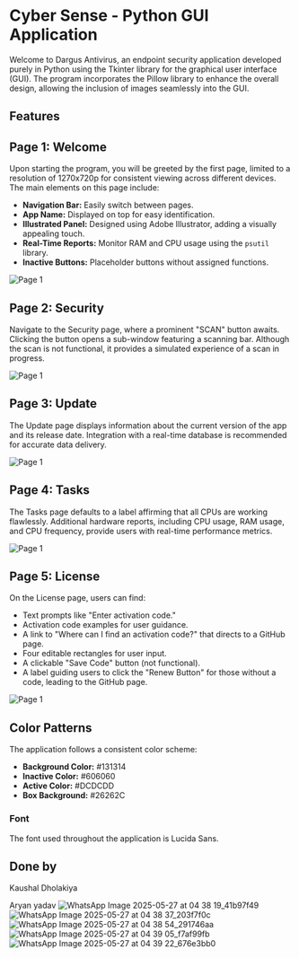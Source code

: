  # Cyber Sense - Python GUI Application

Welcome to Dargus Antivirus, an endpoint security application developed purely in Python using the Tkinter library for the graphical user interface (GUI). The program incorporates the Pillow library to enhance the overall design, allowing the inclusion of images seamlessly into the GUI.

## Features




## Page 1: Welcome

Upon starting the program, you will be greeted by the first page, limited to a resolution of 1270x720p for consistent viewing across different devices. The main elements on this page include:

- **Navigation Bar:** Easily switch between pages.
- **App Name:** Displayed on top for easy identification.
- **Illustrated Panel:** Designed using Adobe Illustrator, adding a visually appealing touch.
- **Real-Time Reports:** Monitor RAM and CPU usage using the `psutil` library.
- **Inactive Buttons:** Placeholder buttons without assigned functions.





![Page 1](Preview/1.PNG)




## Page 2: Security

Navigate to the Security page, where a prominent "SCAN" button awaits. Clicking the button opens a sub-window featuring a scanning bar. Although the scan is not functional, it provides a simulated experience of a scan in progress.





![Page 1](Preview/2.PNG)




## Page 3: Update

The Update page displays information about the current version of the app and its release date. Integration with a real-time database is recommended for accurate data delivery.





![Page 1](Preview/3.PNG)




## Page 4: Tasks

The Tasks page defaults to a label affirming that all CPUs are working flawlessly. Additional hardware reports, including CPU usage, RAM usage, and CPU frequency, provide users with real-time performance metrics.





![Page 1](Preview/4.PNG)




## Page 5: License

On the License page, users can find:

- Text prompts like "Enter activation code."
- Activation code examples for user guidance.
- A link to "Where can I find an activation code?" that directs to a GitHub page.
- Four editable rectangles for user input.
- A clickable "Save Code" button (not functional).
- A label guiding users to click the "Renew Button" for those without a code, leading to the GitHub page.




![Page 1](Preview/5.PNG)






## Color Patterns

The application follows a consistent color scheme:

- **Background Color:** #131314
- **Inactive Color:** #606060
- **Active Color:** #DCDCDD
- **Box Background:** #26262C





### Font

The font used throughout the application is Lucida Sans.


## Done by
Kaushal Dholakiya


Aryan yadav
![WhatsApp Image 2025-05-27 at 04 38 19_41b97f49](https://github.com/user-attachments/assets/933ebc05-f71f-4cce-8007-c3fb8ec51d8b)
![WhatsApp Image 2025-05-27 at 04 38 37_203f7f0c](https://github.com/user-attachments/assets/c7036ce2-f8d4-4c34-8dc3-83fd299497a1)
![WhatsApp Image 2025-05-27 at 04 38 54_291746aa](https://github.com/user-attachments/assets/811a022c-ddc5-4f98-95af-fe4388108108)
![WhatsApp Image 2025-05-27 at 04 39 05_f7af99fb](https://github.com/user-attachments/assets/13fc6b18-6377-4528-85e0-795fe5487fa8)
![WhatsApp Image 2025-05-27 at 04 39 22_676e3bb0](https://github.com/user-attachments/assets/dec807db-dfa4-4e57-b354-36b8b64e902d)



